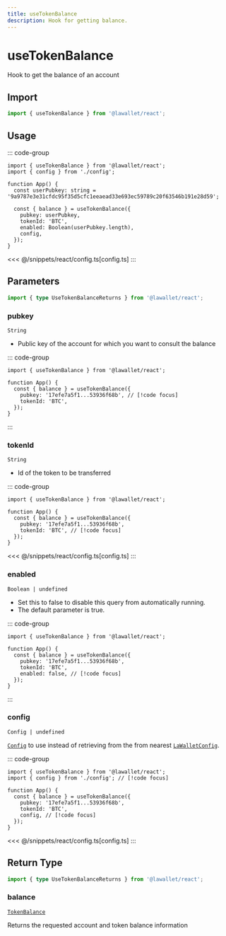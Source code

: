 ```yaml
---
title: useTokenBalance
description: Hook for getting balance.
---
```


# useTokenBalance

Hook to get the balance of an account

## Import

```ts
import { useTokenBalance } from '@lawallet/react';
```

## Usage

::: code-group

```tsx [index.tsx]
import { useTokenBalance } from '@lawallet/react';
import { config } from './config';

function App() {
  const userPubkey: string = '9a9787e3e31cfdc95f35d5cfc1eeaead33e693ec59789c20f63546b191e28d59';

  const { balance } = useTokenBalance({
    pubkey: userPubkey,
    tokenId: 'BTC',
    enabled: Boolean(userPubkey.length),
    config,
  });
}
```

<<< @/snippets/react/config.ts[config.ts]
:::

## Parameters

```ts
import { type UseTokenBalanceReturns } from '@lawallet/react';
```

### pubkey

`String`

- Public key of the account for which you want to consult the balance

::: code-group

```tsx [index.tsx]
import { useTokenBalance } from '@lawallet/react';

function App() {
  const { balance } = useTokenBalance({
    pubkey: '17efe7a5f1...53936f68b', // [!code focus]
    tokenId: 'BTC',
  });
}
```

:::

### tokenId

`String`

- Id of the token to be transferred

::: code-group

```tsx [index.tsx]
import { useTokenBalance } from '@lawallet/react';

function App() {
  const { balance } = useTokenBalance({
    pubkey: '17efe7a5f1...53936f68b',
    tokenId: 'BTC', // [!code focus]
  });
}
```

<<< @/snippets/react/config.ts[config.ts]
:::

### enabled

`Boolean | undefined`

- Set this to false to disable this query from automatically running.
- The default parameter is true.

::: code-group

```tsx [index.tsx]
import { useTokenBalance } from '@lawallet/react';

function App() {
  const { balance } = useTokenBalance({
    pubkey: '17efe7a5f1...53936f68b',
    tokenId: 'BTC',
    enabled: false, // [!code focus]
  });
}
```

:::

### config

`Config | undefined`

[`Config`](/react/api/glossary/types#config) to use instead of retrieving from the from nearest [`LaWalletConfig`](/react/api/LaWalletConfig).

::: code-group

```tsx [index.tsx]
import { useTokenBalance } from '@lawallet/react';
import { config } from './config'; // [!code focus]

function App() {
  const { balance } = useTokenBalance({
    pubkey: '17efe7a5f1...53936f68b',
    tokenId: 'BTC',
    config, // [!code focus]
  });
}
```

<<< @/snippets/react/config.ts[config.ts]
:::

## Return Type

```ts
import { type UseTokenBalanceReturns } from '@lawallet/react';
```

### balance

[`TokenBalance`](/react/api/glossary/types#tokenbalance)

Returns the requested account and token balance information
